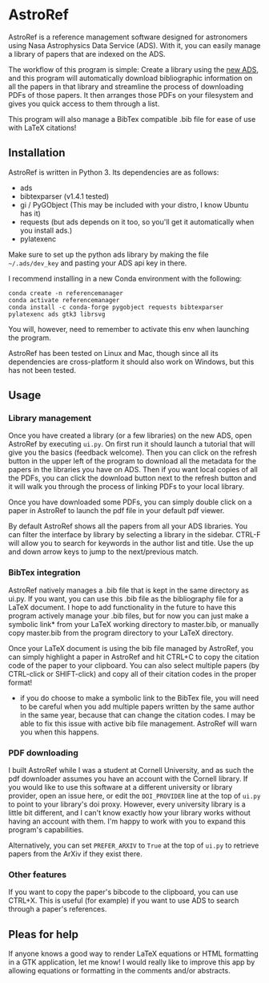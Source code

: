 # AstroRef

AstroRef is a reference management software designed for astronomers using Nasa Astrophysics Data Service (ADS). With it, you can easily manage a library of papers that are indexed on the ADS. 

The workflow of this program is simple: Create a library using the [new ADS](http://ui.adsabs.harvard.edu/), and this program will automatically download bibliographic information on all the papers in that library and streamline the process of downloading PDFs of those papers. It then arranges those PDFs on your filesystem and gives you quick access to them through a list. 

This program will also manage a BibTex compatible .bib file for ease of use with LaTeX citations!

## Installation

AstroRef is written in Python 3. Its dependencies are as follows:
* ads 
* bibtexparser (v1.4.1 tested)
* gi / PyGObject (This may be included with your distro, I know Ubuntu has it)
* requests (but ads depends on it too, so you'll get it automatically when you install ads.)
* pylatexenc

Make sure to set up the python ads library by making the file `~/.ads/dev_key` and pasting your ADS api key in there.

I recommend installing in a new Conda environment with the following:
```
conda create -n referencemanager
conda activate referencemanager
conda install -c conda-forge pygobject requests bibtexparser pylatexenc ads gtk3 librsvg
```
You will, however, need to remember to activate this env when launching the program. 

AstroRef has been tested on Linux and Mac, though since all its dependencies are cross-platform it should also work on Windows, but this has not been tested.

## Usage

### Library management
Once you have created a library (or a few libraries) on the new ADS, open AstroRef by executing `ui.py`. On first run it should launch a tutorial that will give you the basics (feedback welcome). Then you can click on the refresh button in the upper left of the program to download all the metadata for the papers in the libraries you have on ADS. Then if you want local copies of all the PDFs, you can click the download button next to the refresh button and it will walk you through the process of linking PDFs to your local library.

Once you have downloaded some PDFs, you can simply double click on a paper in AstroRef to launch the pdf file in your default pdf viewer. 

By default AstroRef shows all the papers from all your ADS libraries. You can filter the interface by library by selecting a library in the sidebar. CTRL-F will allow you to search for keywords in the author list and title. Use the up and down arrow keys to jump to the next/previous match.

### BibTex integration
AstroRef natively manages a .bib file that is kept in the same directory as ui.py. If you want, you can use this .bib file as the bibliography file for a LaTeX document. I hope to add functionality in the future to have this program actively manage your .bib files, but for now you can just make a symbolic link* from your LaTeX working directory to master.bib, or manually copy master.bib from the program directory to your LaTeX directory. 

Once your LaTeX document is using the bib file managed by AstroRef, you can simply highlight a paper in AstroRef and hit CTRL+C to copy the citation code of the paper to your clipboard. You can also select multiple papers (by CTRL-click or SHIFT-click) and copy all of their citation codes in the proper format!

* if you do choose to make a symbolic link to the BibTex file, you will need to be careful when you add multiple papers written by the same author in the same year, because that can change the citation codes. I may be able to fix this issue with active bib file management. AstroRef will warn you when this happens.


### PDF downloading
I built AstroRef while I was a student at Cornell University, and as such the pdf downloader assumes you have an account with the Cornell library. If you would like to use this software at a different university or library provider, open an issue here, or edit the `DOI_PROVIDER` line at the top of `ui.py` to point to your library's doi proxy. However, every university library is a little bit different, and I can't know exactly how your library works without having an account with them. I'm happy to work with you to expand this program's capabilities.

Alternatively, you can set `PREFER_ARXIV` to `True` at the top of `ui.py` to retrieve papers from the ArXiv if they exist there.

### Other features
If you want to copy the paper's bibcode to the clipboard, you can use CTRL+X. This is useful (for example) if you want to use ADS to search through a paper's references.


## Pleas for help

If anyone knows a good way to render LaTeX equations or HTML formatting in a GTK application, let me know! I would really like to improve this app by allowing equations or formatting in the comments and/or abstracts. 
